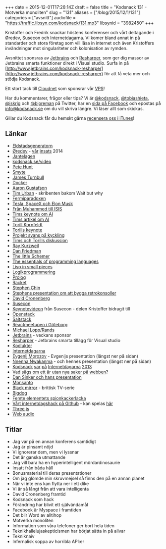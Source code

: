 +++
date = 2015-12-01T17:26:14Z
draft = false
title = "Kodsnack 131 - Motverka monoliten"
slug = "131"
aliases = ["/blog/2015/12/1/131"]
categories = ["avsnitt"]
audiofile = "https://traffic.libsyn.com/kodsnack/131.mp3"
libsynid = "3982450"
+++

Kristoffer och Fredrik snackar höstens konferenser och vårt deltagande i Øredev, Susecon och Internetdagarna. Vi komer bland annat in på standarder och stora företag som vill låsa in internet och även Kristoffers invändningar mot singulariteter och kolonisation av rymden.

Avsnittet sponsras av [Jetbrains](http://www.jetbrains.com) och [Resharper](http://www.jetbrains.com/kodsnack-resharper), som ger dig massor av Jetbrains smarta funktioner direkt i Visual studio. Surfa in på [http://www.jetbrains.com/kodsnack-resharper](http://www.jetbrains.com/kodsnack-resharper) för att få veta mer och stödja Kodsnack.

Ett stort tack till [Cloudnet](http://www.cloudnet.se) som sponsrar vår [VPS](http://en.wikipedia.org/wiki/Virtual_private_server)!

Har du kommentarer, frågor eller tips? Vi är [@kodsnack](https://www.twitter.com/kodsnack), [@tobiashieta](https://www.twitter.com/tobiashieta), [@iskrig](https://www.twitter.com/iskrig) och [@bjoreman](https://www.twitter.com/bjoreman) på Twitter, har en [sida på Facebook](https://www.facebook.com/kodsnack) och epostas på [info@kodsnack.se](mailto:info@kodsnack.se) om du vill skriva längre. Vi läser allt som skickas.

Gillar du Kodsnack får du hemskt gärna [recensera oss i iTunes](http://itunes.apple.com/se/podcast/kodsnack/id561631498?l=en)!

## Länkar ##
* [Eldstadsgeneratorn](http://mynoise.net/NoiseMachines/fireNoiseGenerator.php)
* [Øredev](http://www.oredev.org) - [vår](https://kodsnack.se/video/) [insats](https://kodsnack.se/76/) 2014
* [Jantelagen](https://sv.wikipedia.org/wiki/Jantelagen)
* [kodsnack.se/video](https://kodsnack.se/video/)
* [Pete Hunt](https://twitter.com/floydophone)
* [Smyte](https://www.smyte.com/)
* [James Turnbull](http://www.jamesturnbull.net/)
* [Docker](https://en.wikipedia.org/wiki/Docker_%28software%29)
* [Aaron Gustafson](https://aaron-gustafson.com/)
* [Tim Urban](http://waitbutwhy.com/) - skribenten bakom Wait but why
* [Fermiparadoxen](http://waitbutwhy.com/2014/05/fermi-paradox.html)
* [Tesla, SpaceX och Elon Musk](http://waitbutwhy.com/2015/05/elon-musk-the-worlds-raddest-man.html)
* [Från Muhammed till ISIS](http://waitbutwhy.com/2014/09/muhammad-isis-iraqs-full-story.html)
* [Tims keynote om AI](https://vimeo.com/144847615)
* [Tims artikel om AI](http://waitbutwhy.com/2015/01/artificial-intelligence-revolution-1.html)
* [Torill Kornfeldt](https://twitter.com/vet_torill)
* [Torills keynote](https://vimeo.com/144804778)
* [Projekt svans på kyckling](http://www.livescience.com/50886-scientific-progress-dino-chicken.html)
* [Tims och Torills diskussion](https://www.youtube.com/watch?v=xDu4-o4uFRQ)
* [Ray Kurzweil](https://en.wikipedia.org/wiki/Ray_Kurzweil)
* [Dan Friedman](https://en.wikipedia.org/wiki/Daniel_P._Friedman)
* [The little Schemer](http://www.ccs.neu.edu/home/matthias/BTLS/)
* [The essentials of programming languages](https://en.wikipedia.org/wiki/Essentials_of_Programming_Languages)
* [Lisp in small pieces](https://en.wikipedia.org/wiki/Lisp_in_Small_Pieces)
* [Logikprogrammering](https://en.wikipedia.org/wiki/Logic_programming)
* [Prolog](https://en.wikipedia.org/wiki/Prolog)
* [Racket](http://racket-lang.org/)
* [Stephen Chin](http://steveonjava.com/)
* [Stephens presentation om att bygga retrokonsoller](https://vimeo.com/138954118)
* [David Cronenberg](https://en.wikipedia.org/wiki/David_Cronenberg)
* [Susecon](https://www.susecon.com/)
* [Keynotevideon](https://www.youtube.com/watch?v=ErzuXjv5RFk) från Susecon - delen Kristoffer bidragit till
* [Openstack](https://www.openstack.org/)
* [Saltstack](http://saltstack.com/)
* [Reactmeetupen i Göteborg](http://www.meetup.com/ReactJS-Goteborg/)
* [Michael Lopp/Rands](http://randsinrepose.com/)
* [Jetbrains](http://www.jetbrains.com) - veckans sponsor
* [Resharper](http://www.jetbrains.com/kodsnack-resharper) - Jetbrains smarta tillägg för Visual studio
* [Kodlukter](https://en.wikipedia.org/wiki/Code_smell)
* [Internetdagarna](https://internetdagarna.se/)
* [Evgenij Morozov](https://internetdagarna.se/nyheter/varldshistorien-borjade-inte-for-trettio-ar-sedan/) - Evgenijs presentation (längst ner på sidan)
* [Nnenna Nwakanma](https://internetdagarna.se/nyheter/uppkoppling_och_atkomst/) - och hennes presentation (längst ner på sidan)
* [Kodsnack](https://kodsnack.se/31/) [var](https://kodsnack.se/avsnitt/) [på](https://kodsnack.se/avsnitt/32) [Internetdagarna](https://kodsnack.se/avsnitt/) [2013](https://kodsnack.se/avsnitt/)
* [Vad sägs om ett år utan nya saker på webben](http://www.quirksmode.org/blog/archives/2015/07/stop_pushing_th.html)?
* [Dan Sinker och hans presentation](https://internetdagarna.se/nyheter/ar-den-oppna-webben-pa-vag-mot-sitt-slut/)
* [Monsanto](https://en.wikipedia.org/wiki/Monsanto)
* [Black mirror](https://en.wikipedia.org/wiki/Black_Mirror_%28TV_series%29) - brittisk TV-serie
* [Bigdog](https://www.youtube.com/user/BostonDynamics)
* [Femte elementets spionkackerlacka](https://www.youtube.com/watch?v=DrHMBletjXg)
* [Vårt internetdagshack på Github](https://github.com/kodsnack/ind15-lessthanthree) - kan spelas [här](http://bjoreman.com/ind15/)
* [Three.js](http://threejs.org/)
* [Web audio](https://developer.mozilla.org/en-US/docs/Web/API/Web_Audio_API)

## Titlar ##
* Jag var på en annan konferens samtidigt
* Jag är pinsamt nöjd
* Vi ignorerar dem, men vi lyssnar
* Det är ganska utmattande
* Jag vill bara ha en hyperintelligent mördardinosaurie
* Insatt från båda håll
* Bonusmaterial till deras presentationer
* Om jag glömde min skruvmejsel så finns den på en annan planet
* När vi inte ens kan flytta ner i ett dike
* Vi är så långt från att vara intelligenta
* David Cronenberg framtid
* Kodsnack som hack
* Förändring har blivit ett självändamål
* Facebook är Myspace i framtiden
* Det blir Word av alltihop
* Motverka monoliten
* Information som våra telefoner ger bort hela tiden
* Teknikhallelujaskepticismen har börjat sätta in på allvar
* Tekniknaiv
* Infernalisk soppa av horribla API:er